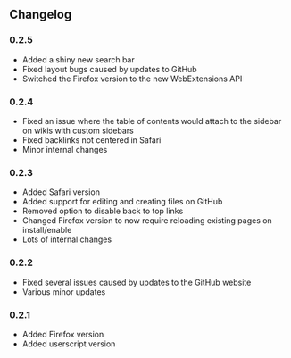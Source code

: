 ## Changelog

### 0.2.5

- Added a shiny new search bar
- Fixed layout bugs caused by updates to GitHub
- Switched the Firefox version to the new WebExtensions API

### 0.2.4

- Fixed an issue where the table of contents would attach to the sidebar on wikis with custom sidebars
- Fixed backlinks not centered in Safari
- Minor internal changes

### 0.2.3

- Added Safari version
- Added support for editing and creating files on GitHub
- Removed option to disable back to top links
- Changed Firefox version to now require reloading existing pages on install/enable
- Lots of internal changes

### 0.2.2

- Fixed several issues caused by updates to the GitHub website
- Various minor updates

### 0.2.1

- Added Firefox version
- Added userscript version
